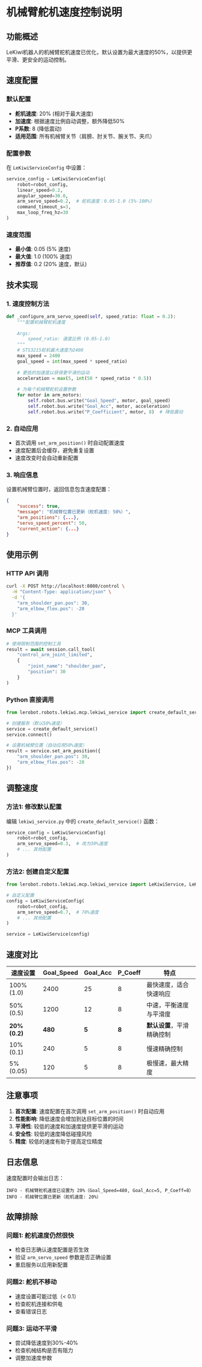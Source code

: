 # 机械臂舵机速度控制说明

## 功能概述

LeKiwi机器人的机械臂舵机速度已优化，默认设置为最大速度的50%，以提供更平滑、更安全的运动控制。

## 速度配置

### 默认配置
- **舵机速度**: 20% (相对于最大速度)
- **加速度**: 根据速度比例自动调整，额外降低50%
- **P系数**: 8 (降低震动)
- **适用范围**: 所有机械臂关节（肩膀、肘关节、腕关节、夹爪）

### 配置参数

在 `LeKiwiServiceConfig` 中设置：

```python
service_config = LeKiwiServiceConfig(
    robot=robot_config,
    linear_speed=0.2,
    angular_speed=30.0,
    arm_servo_speed=0.2,  # 舵机速度：0.05-1.0 (5%-100%)
    command_timeout_s=3,
    max_loop_freq_hz=30
)
```

### 速度范围
- **最小值**: 0.05 (5% 速度)
- **最大值**: 1.0 (100% 速度)
- **推荐值**: 0.2 (20% 速度，默认)

## 技术实现

### 1. 速度控制方法
```python
def _configure_arm_servo_speed(self, speed_ratio: float = 0.2):
    """配置机械臂舵机速度
    
    Args:
        speed_ratio: 速度比例 (0.05-1.0)
    """
    # STS3215舵机最大速度为2400
    max_speed = 2400
    goal_speed = int(max_speed * speed_ratio)
    
    # 更低的加速度以获得更平滑的运动
    acceleration = max(5, int(50 * speed_ratio * 0.5))
    
    # 为每个机械臂舵机设置参数
    for motor in arm_motors:
        self.robot.bus.write("Goal_Speed", motor, goal_speed)
        self.robot.bus.write("Goal_Acc", motor, acceleration)
        self.robot.bus.write("P_Coefficient", motor, 8)  # 降低震动
```

### 2. 自动应用
- 首次调用 `set_arm_position()` 时自动配置速度
- 速度配置后会缓存，避免重复设置
- 速度改变时会自动重新配置

### 3. 响应信息
设置机械臂位置时，返回信息包含速度配置：

```json
{
    "success": true,
    "message": "机械臂位置已更新（舵机速度: 50%）",
    "arm_positions": {...},
    "servo_speed_percent": 50,
    "current_action": {...}
}
```

## 使用示例

### HTTP API 调用
```bash
curl -X POST http://localhost:8080/control \
  -H "Content-Type: application/json" \
  -d '{
    "arm_shoulder_pan.pos": 30,
    "arm_elbow_flex.pos": -20
  }'
```

### MCP 工具调用
```python
# 使用限制范围的控制工具
result = await session.call_tool(
    "control_arm_joint_limited",
    {
        "joint_name": "shoulder_pan",
        "position": 30
    }
)
```

### Python 直接调用
```python
from lerobot.robots.lekiwi.mcp.lekiwi_service import create_default_service

# 创建服务（默认50%速度）
service = create_default_service()
service.connect()

# 设置机械臂位置（自动应用50%速度）
result = service.set_arm_position({
    "arm_shoulder_pan.pos": 30,
    "arm_elbow_flex.pos": -20
})
```

## 调整速度

### 方法1: 修改默认配置
编辑 `lekiwi_service.py` 中的 `create_default_service()` 函数：

```python
service_config = LeKiwiServiceConfig(
    robot=robot_config,
    arm_servo_speed=0.3,  # 改为30%速度
    # ... 其他配置
)
```

### 方法2: 创建自定义配置
```python
from lerobot.robots.lekiwi.mcp.lekiwi_service import LeKiwiService, LeKiwiServiceConfig

# 自定义配置
config = LeKiwiServiceConfig(
    robot=robot_config,
    arm_servo_speed=0.7,  # 70%速度
    # ... 其他配置
)

service = LeKiwiService(config)
```

## 速度对比

| 速度设置 | Goal_Speed | Goal_Acc | P_Coeff | 特点 |
|---------|-----------|----------|---------|------|
| 100% (1.0) | 2400 | 25 | 8 | 最快速度，适合快速响应 |
| 50% (0.5) | 1200 | 12 | 8 | 中速，平衡速度与平滑度 |
| **20% (0.2)** | **480** | **5** | **8** | **默认设置**，平滑精确控制 |
| 10% (0.1) | 240 | 5 | 8 | 慢速精确控制 |
| 5% (0.05) | 120 | 5 | 8 | 极慢速，最大精度 |

## 注意事项

1. **首次配置**: 速度配置在首次调用 `set_arm_position()` 时自动应用
2. **性能影响**: 降低速度会增加到达目标位置的时间
3. **平滑性**: 较低的速度和加速度提供更平滑的运动
4. **安全性**: 较低的速度降低碰撞风险
5. **精度**: 较低的速度有助于提高定位精度

## 日志信息

速度配置时会输出日志：
```
INFO - 机械臂舵机速度已设置为 20%（Goal_Speed=480, Goal_Acc=5, P_Coeff=8）
INFO - 机械臂位置已更新（舵机速度: 20%）
```

## 故障排除

### 问题1: 舵机速度仍然很快
- 检查日志确认速度配置是否生效
- 验证 `arm_servo_speed` 参数是否正确设置
- 重启服务以应用新配置

### 问题2: 舵机不移动
- 速度设置可能过低（< 0.1）
- 检查舵机连接和供电
- 查看错误日志

### 问题3: 运动不平滑
- 尝试降低速度到30%-40%
- 检查机械结构是否有阻力
- 调整加速度参数
